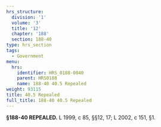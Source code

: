 ```yaml
---
hrs_structure:
  division: '1'
  volume: '3'
  title: '12'
  chapter: '188'
  section: 188-40
type: hrs_section
tags:
  - Government
menu:
  hrs:
    identifier: HRS_0188-0040
    parent: HRS0188
    name: 188-40 40.5 Repealed
weight: 93115
title: 40.5 Repealed
full_title: 188-40 40.5 Repealed
---
```

**§188-40 REPEALED.** L 1999, c 85, §§12, 17; L 2002, c 151, §1.